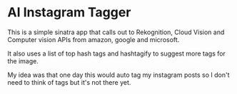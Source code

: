 # AI Instagram Tagger

This is a simple sinatra app that calls out to Rekognition, Cloud Vision and
Computer vision APIs from amazon, google and microsoft.

It also uses a list of top hash tags and hashtagify to suggest more tags for the
image.

My idea was that one day this would auto tag my instagram posts so I don't need
to think of tags but it's not there yet.
